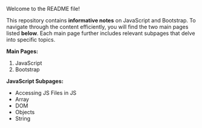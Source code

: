 Welcome to the README file!

This repository contains **informative notes** on JavaScript and Bootstrap. To navigate through the content efficiently, you will find the two main pages listed **below**. Each main page further includes relevant subpages that delve into specific topics.

**Main Pages:**
1. JavaScript
2. Bootstrap

**JavaScript Subpages:**
- Accessing JS Files in JS
- Array
- DOM
- Objects
- String

